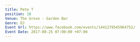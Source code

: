 ```yaml
---
title: Pete T
position: 18
Venue: The Grove - Garden Bar
Genre: DJ
Event Url: https://www.facebook.com/events/1441279545964752/
Event Date: 2017-08-25 07:00:00 +07:00
---
```


